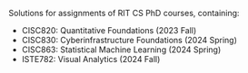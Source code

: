 Solutions for assignments of RIT CS PhD courses, containing:

* CISC820: Quantitative Foundations (2023 Fall)
* CISC830: Cyberinfrastructure Foundations (2024 Spring)
* CISC863: Statistical Machine Learning (2024 Spring)
* ISTE782: Visual Analytics (2024 Fall)

